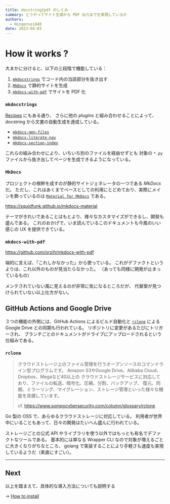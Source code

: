 ```yaml
---
title: docstring2pdf のしくみ
summary: どうやってサイト生成から PDF 出力までを実現しているか
authors:
  - Ningensei848
date: 2023-04-03
---
```


# How it works ?

大まかに分けると、以下の三段階で機能している：

1. [`mkdocstrings`](https://mkdocstrings.github.io/) でコード内の当該部分を抜き出す
2. [`MkDocs`](https://www.mkdocs.org/) で静的サイトを生成
3. [`mkdocs-with-pdf`](https://github.com/orzih/mkdocs-with-pdf) でサイトを PDF 化

### `mkdocstrings`

[Recipes](https://mkdocstrings.github.io/recipes/) にもある通り、
さらに他の _plugins_ と組み合わせることによって、 docstring から文書の自動生成を達成している。

- [`mkdocs-gen-files`](https://github.com/oprypin/mkdocs-gen-files)
- [`mkdocs-literate-nav`](https://github.com/oprypin/mkdocs-literate-nav)
- [`mkdocs-section-index`](https://github.com/oprypin/mkdocs-section-index)

これらの組み合わせにより、いちいち別のファイルを経由せずとも
対象の `*.py` ファイルから抜き出してページを生成できるようになっている。

### `MkDocs`

プロジェクトの根幹を成すのが静的サイトジェネレータの一つである *MkDocs* だ。
ただし、これはあくまでベースとしての利用にとどめており、実際にメインを飾っているのは
 [`Material for MkDocs`](https://squidfunk.github.io/mkdocs-material) である。

https://squidfunk.github.io/mkdocs-material

テーマがきれいであることはもとより、様々なカスタマイズができるし、開発も盛んである。
これのおかげで、いま読んでいるこのドキュメントも今風のいい感じの UX を提供できている。

### `mkdocs-with-pdf`

https://github.com/orzih/mkdocs-with-pdf

端的に言えば、「これしかなかった」から使っている。
これがデファクトというよりは、これ以外のものが見当たらなかった。
（あっても同様に開発が止まっているもの）

メンテされていない風に見えるのが非常に気になるところだが、
代替案が見つけられていない以上仕方がない。

## GitHub Actions and Google Drive

３つの機能の外側には、GitHub Actions によるビルド自動化と
 [`rclone`](https://rclone.org/drive) による Google Drive との同期も行われている。
リポジトリに変更があるたびにトリガーされ、
ブランチごとのドキュメントがドライブにアップロードされるという仕組みである。

### `rclone`

> クラウドストレージ上のファイル管理を行うオープンソースのコマンドライン型プログラムです。
> Amazon S3やGoogle Drive、Alibaba Cloud、Dropbox、Megaなど40以上の
> クラウドストレージサービスに対応しており、ファイルの転送、暗号化、圧縮、分割、バックアップ、
> 復元、同期、ミラーリング、マイグレーション、ストレージ管理といった様々な機能を具備しています。
>
> cf. https://www.sompocybersecurity.com/column/glossary/rclone

Go 製の OSS で、あらゆるクラウドストレージに対応している。
利用者が世界中にいることもあって、日々の開発はたいへん盛んに行われている。

ストレージごとの公式 API やライブラリを使う以外ではもっとも有名でデファクトなツールである。
基本的には単なる Wrapper CLI なので対象が増えるごとに大きくなりがちなところ、
golang で実装することにより手軽さも速度も実現しているようだ（素直にすごい）。

---

## Next

以上を踏まえて、具体的な導入方法についても説明する

→ [How to install](how-to-install.md)
